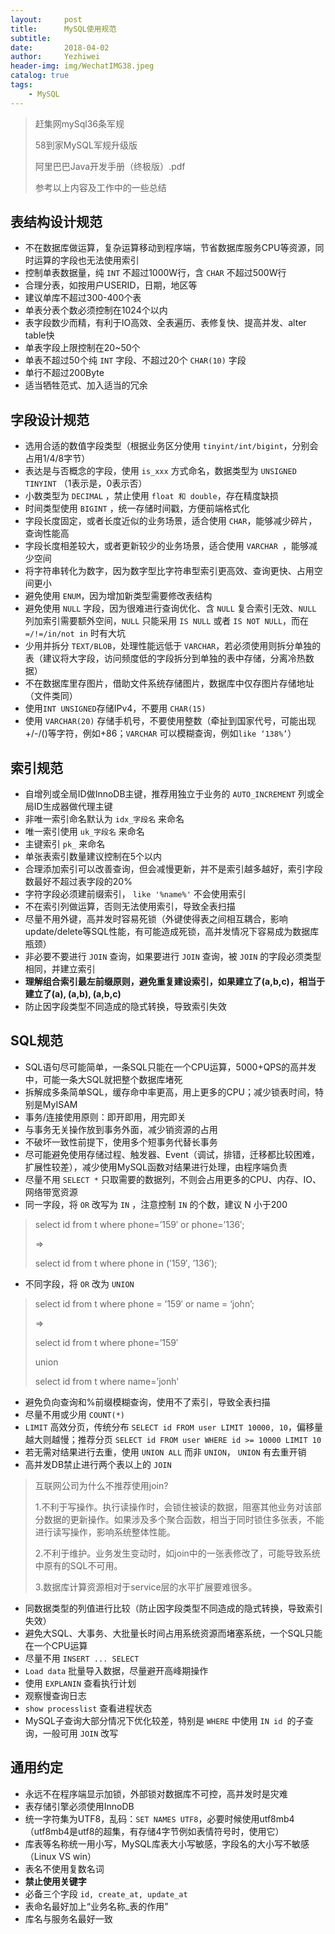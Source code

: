 ```yaml
---
layout:     post
title:      MySQL使用规范
subtitle:   
date:       2018-04-02
author:     Yezhiwei
header-img: img/WechatIMG38.jpeg
catalog: true
tags:
    - MySQL
---
```


> 赶集网mySql36条军规
> 
> 58到家MySQL军规升级版
> 
> 阿里巴巴Java开发手册（终极版）.pdf
> 
> 参考以上内容及工作中的一些总结

## 表结构设计规范

* 不在数据库做运算，复杂运算移动到程序端，节省数据库服务CPU等资源，同时运算的字段也无法使用索引
* 控制单表数据量，纯 `INT` 不超过1000W行，含 `CHAR` 不超过500W行
* 合理分表，如按用户USERID，日期，地区等
* 建议单库不超过300-400个表
* 单表分表个数必须控制在1024个以内
* 表字段数少而精，有利于IO高效、全表遍历、表修复快、提高并发、alter table快
* 单表字段上限控制在20~50个
* 单表不超过50个纯 `INT` 字段、不超过20个 `CHAR(10)` 字段
* 单行不超过200Byte
* 适当牺牲范式、加入适当的冗余


## 字段设计规范

* 选用合适的数值字段类型（根据业务区分使用 `tinyint/int/bigint`，分别会占用1/4/8字节）
* 表达是与否概念的字段，使用 `is_xxx` 方式命名，数据类型为 `UNSIGNED TINYINT` （1表示是，0表示否）
* 小数类型为 `DECIMAL` ，禁止使用 `float 和 double`，存在精度缺损
* 时间类型使用 `BIGINT` ，统一存储时间戳，方便前端格式化
* 字段长度固定，或者长度近似的业务场景，适合使用 `CHAR`，能够减少碎片，查询性能高
* 字段长度相差较大，或者更新较少的业务场景，适合使用 `VARCHAR `，能够减少空间
* 将字符串转化为数字，因为数字型比字符串型索引更高效、查询更快、占用空间更小
* 避免使用 `ENUM`，因为增加新类型需要修改表结构
* 避免使用 `NULL` 字段，因为很难进行查询优化、含 `NULL` 复合索引无效、`NULL` 列加索引需要额外空间，`NULL` 只能采用 `IS NULL` 或者 `IS NOT NULL`，而在 `=/!=/in/not in` 时有大坑
* 少用并拆分 `TEXT/BLOB`，处理性能远低于 `VARCHAR`，若必须使用则拆分单独的表（建议将大字段，访问频度低的字段拆分到单独的表中存储，分离冷热数据）
* 不在数据库里存图片，借助文件系统存储图片，数据库中仅存图片存储地址（文件类同）
* 使用`INT UNSIGNED`存储IPv4，不要用 `CHAR(15)`
* 使用 `VARCHAR(20)` 存储手机号，不要使用整数（牵扯到国家代号，可能出现+/-/()等字符，例如+86；`VARCHAR` 可以模糊查询，例如`like ‘138%’`）

## 索引规范

* 自增列或全局ID做InnoDB主键，推荐用独立于业务的 `AUTO_INCREMENT` 列或全局ID生成器做代理主键
* 非唯一索引命名默认为 `idx_字段名` 来命名
* 唯一索引使用 `uk_字段名` 来命名
* 主键索引 `pk_` 来命名
* 单张表索引数量建议控制在5个以内
* 合理添加索引可以改善查询，但会减慢更新，并不是索引越多越好，索引字段数最好不超过表字段的20%
* 字符字段必须建前缀索引， `like '%name%'` 不会使用索引
* 不在索引列做运算，否则无法使用索引，导致全表扫描
* 尽量不用外键，高并发时容易死锁（外键使得表之间相互耦合，影响update/delete等SQL性能，有可能造成死锁，高并发情况下容易成为数据库瓶颈）
* 非必要不要进行 `JOIN` 查询，如果要进行 `JOIN` 查询，被 `JOIN` 的字段必须类型相同，并建立索引
* **理解组合索引最左前缀原则，避免重复建设索引，如果建立了(a,b,c)，相当于建立了(a), (a,b), (a,b,c)**
* 防止因字段类型不同造成的隐式转换，导致索引失效

## SQL规范

* SQL语句尽可能简单，一条SQL只能在一个CPU运算，5000+QPS的高并发中，可能一条大SQL就把整个数据库堵死
* 拆解成多条简单SQL，缓存命中率更高，用上更多的CPU；减少锁表时间，特别是MyISAM
* 事务/连接使用原则：即开即用，用完即关
* 与事务无关操作放到事务外面，减少销资源的占用
* 不破坏一致性前提下，使用多个短事务代替长事务
* 尽可能避免使用存储过程、触发器、Event（调试，排错，迁移都比较困难，扩展性较差），减少使用MySQL函数对结果进行处理，由程序端负责
* 尽量不用 `SELECT *` 只取需要的数据列，不则会占用更多的CPU、内存、IO、网络带宽资源 
* 同一字段，将 `OR` 改写为 `IN` ，注意控制 `IN` 的个数，建议 N 小于200

> select id from t where phone=’159′ or phone=’136′;
> 
> =>
> 
> select id from t where phone in (’159′, ’136′);

* 不同字段，将 `OR` 改为 `UNION` 

> select id from t where phone = ’159′ or name = ‘john’;
> 
> =>
> 
> select id from t where phone=’159′
> 
> union
> 
> select id from t where name=’jonh’

* 避免负向查询和%前缀模糊查询，使用不了索引，导致全表扫描
* 尽量不用或少用 `COUNT(*)`
* `LIMIT` 高效分页，传统分布 `SELECT id FROM user LIMIT 10000, 10`，偏移量越大则越慢；推荐分页 `SELECT id FROM user WHERE id >= 10000 LIMIT 10`
* 若无需对结果进行去重，使用 `UNION ALL` 而非 `UNION`， `UNION` 有去重开销
* 高并发DB禁止进行两个表以上的 `JOIN`

> 互联网公司为什么不推荐使用join?
> 
> 1.不利于写操作。执行读操作时，会锁住被读的数据，阻塞其他业务对该部分数据的更新操作。如果涉及多个聚合函数，相当于同时锁住多张表，不能进行读写操作，影响系统整体性能。
> 
> 2.不利于维护。业务发生变动时，如join中的一张表修改了，可能导致系统中原有的SQL不可用。
> 
> 3.数据库计算资源相对于service层的水平扩展要难很多。

* 同数据类型的列值进行比较（防止因字段类型不同造成的隐式转换，导致索引失效）
* 避免大SQL、大事务、大批量长时间占用系统资源而堵塞系统，一个SQL只能在一个CPU运算
* 尽量不用 `INSERT ... SELECT`
* `Load data` 批量导入数据，尽量避开高峰期操作
* 使用 `EXPLANIN` 查看执行计划
* 观察慢查询日志
* `show processlist` 查看进程状态
* MySQL子查询大部分情况下优化较差，特别是 `WHERE` 中使用 `IN id `的子查询，一般可用 `JOIN` 改写

## 通用约定

* 永远不在程序端显示加锁，外部锁对数据库不可控，高并发时是灾难
* 表存储引擎必须使用InnoDB
* 统一字符集为UTF8，乱码：`SET NAMES UTF8`，必要时候使用utf8mb4（utf8mb4是utf8的超集，有存储4字节例如表情符号时，使用它）
* 库表等名称统一用小写，MySQL库表大小写敏感，字段名的大小写不敏感（Linux VS win）
* 表名不使用复数名词
* **禁止使用关键字**
* 必备三个字段 `id, create_at, update_at`
* 表命名最好加上“业务名称_表的作用”
* 库名与服务名最好一致










